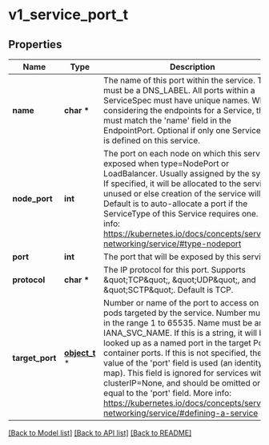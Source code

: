 # v1_service_port_t

## Properties
Name | Type | Description | Notes
------------ | ------------- | ------------- | -------------
**name** | **char \*** | The name of this port within the service. This must be a DNS_LABEL. All ports within a ServiceSpec must have unique names. When considering the endpoints for a Service, this must match the &#39;name&#39; field in the EndpointPort. Optional if only one ServicePort is defined on this service. | [optional] 
**node_port** | **int** | The port on each node on which this service is exposed when type&#x3D;NodePort or LoadBalancer. Usually assigned by the system. If specified, it will be allocated to the service if unused or else creation of the service will fail. Default is to auto-allocate a port if the ServiceType of this Service requires one. More info: https://kubernetes.io/docs/concepts/services-networking/service/#type-nodeport | [optional] 
**port** | **int** | The port that will be exposed by this service. | 
**protocol** | **char \*** | The IP protocol for this port. Supports \&quot;TCP\&quot;, \&quot;UDP\&quot;, and \&quot;SCTP\&quot;. Default is TCP. | [optional] 
**target_port** | [**object_t**](.md) \* | Number or name of the port to access on the pods targeted by the service. Number must be in the range 1 to 65535. Name must be an IANA_SVC_NAME. If this is a string, it will be looked up as a named port in the target Pod&#39;s container ports. If this is not specified, the value of the &#39;port&#39; field is used (an identity map). This field is ignored for services with clusterIP&#x3D;None, and should be omitted or set equal to the &#39;port&#39; field. More info: https://kubernetes.io/docs/concepts/services-networking/service/#defining-a-service | [optional] 

[[Back to Model list]](../README.md#documentation-for-models) [[Back to API list]](../README.md#documentation-for-api-endpoints) [[Back to README]](../README.md)


